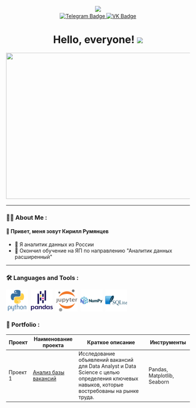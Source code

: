 <div id="header" align="center">
  <img src="https://media.giphy.com/media/M9gbBd9nbDrOTu1Mqx/giphy.gif" width="100"/>
</div>

<div id="badges" align="center">
  <a href="https://t.me/rumyantsevk">
    <img src="https://img.shields.io/badge/telegram-blue?style=for-the-badge&logo=telegram&logoColor=white" alt="Telegram Badge"/>
  </a>
  <a href="https://vk.com/rumyantsevk">
    <img src="https://img.shields.io/badge/VK-gray?style=for-the-badge&logo=VK&logoColor=white" alt="VK Badge"/>
  </a>
  <h1>
  Hello, everyone!
  <img src="https://media.giphy.com/media/hvRJCLFzcasrR4ia7z/giphy.gif" width="30px"/>
</h1>
</div>

<div align="center">
  <img src="https://media.giphy.com/media/l46Cy1rHbQ92uuLXa/giphy.gif?cid=790b7611iz03e7jx8ugrsog41ft903almio7uxe1646p23ib&ep=v1_gifs_search&rid=giphy.gif" width="600" height="400"/>
</div>

---
### :man_technologist: About Me :
#### 👋 Привет, меня зовут Кирилл Румянцев
  - 👀 Я аналитик данных из России
  - 🌱 Окончил обучение на ЯП по направлению "Аналитик данных расширенный"

---

### :hammer_and_wrench: Languages and Tools :
<div>
  <img src="https://github.com/devicons/devicon/blob/master/icons/python/python-original-wordmark.svg" title="Python" alt="Python" width="60" height="60"/>&nbsp;
  <img src="https://github.com/devicons/devicon/blob/master/icons/pandas/pandas-original-wordmark.svg" title="Pandas" alt="Pandas" width="60" height="60"/>&nbsp;
  <img src="https://github.com/devicons/devicon/blob/master/icons/jupyter/jupyter-original-wordmark.svg" title="Jupyter" alt="Jupyter" width="60" height="60"/>&nbsp;
  <img src="https://github.com/devicons/devicon/blob/master/icons/numpy/numpy-original-wordmark.svg" title="NumPy" alt="NumPy" width="60" height="60"/>&nbsp;
  <img src="https://github.com/devicons/devicon/blob/master/icons/sqlite/sqlite-original-wordmark.svg" title="SQL" alt="SQL" width="60" height="60"/>&nbsp;


### 📑 Portfolio :

| Проект   | Наименование проекта              | Краткое описание                  | Инструменты                                                 |
|----------|-----------------------------------|-----------------------------------|-------------------------------------------------------------|
| Проект 1 | [Анализ базы вакансий](https://github.com/rumyantsevk265/job_analysis_project) | Исследование объявлений вакансий для Data Analyst и Data Science с целью определения ключевых навыков, которые востребованы на рынке труда. | Pandas, Matplotlib, Seaborn |

